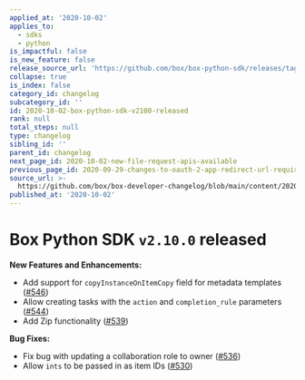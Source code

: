 ```yaml
---
applied_at: '2020-10-02'
applies_to:
  - sdks
  - python
is_impactful: false
is_new_feature: false
release_source_url: 'https://github.com/box/box-python-sdk/releases/tag/v2.10.0'
collapse: true
is_index: false
category_id: changelog
subcategory_id: ''
id: 2020-10-02-box-python-sdk-v2100-released
rank: null
total_steps: null
type: changelog
sibling_id: ''
parent_id: changelog
next_page_id: 2020-10-02-new-file-request-apis-available
previous_page_id: 2020-09-29-changes-to-oauth-2-app-redirect-url-requirements
source_url: >-
  https://github.com/box/box-developer-changelog/blob/main/content/2020/10-02-box-python-sdk-v2100-released.md
published_at: '2020-10-02'
---
```

# Box Python SDK `v2.10.0` released

**New Features and Enhancements:**

* Add support for `copyInstanceOnItemCopy` field for metadata templates ([#546][1])
* Allow creating tasks with the `action` and `completion_rule` parameters ([#544][2])
* Add Zip functionality ([#539][3])

**Bug Fixes:**

* Fix bug with updating a collaboration role to owner ([#536][4])
* Allow `ints` to be passed in as item IDs ([#530][5])

[1]: https://github.com/box/box-ios-sdk/pull/546

[2]: https://github.com/box/box-ios-sdk/pull/544

[3]: https://github.com/box/box-ios-sdk/pull/539

[4]: https://github.com/box/box-ios-sdk/pull/536

[5]: https://github.com/box/box-ios-sdk/pull/530
